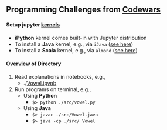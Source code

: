 ## Programming Challenges from [Codewars]([200~https://www.codewars.com/dashboard)

#### Setup jupyter [kernels](https://github.com/jupyter/jupyter/wiki/Jupyter-kernels)
- **iPython** kernel comes built-in with Jupyter distribution
- To install a **Java** kernel, e.g., via `iJava` ([see here](https://github.com/SpencerPark/IJava))
- To install a **Scala** kernel, e.g., via `almond` ([see here](https://github.com/almond-sh/almond))

#### Overview of Directory 
1. Read explanations in notebooks, e.g.,  
    - ./[Vowel.ipynb](./Vowel.ipynb)  
2. Run programs on terminal, e.g.,  
    - Using **Python**
      - `$> python ./src/vowel.py`
    - Using **Java**
      - `$> javac ./src/Vowel.java`
      - `$> java -cp ./src/ Vowel`
      

